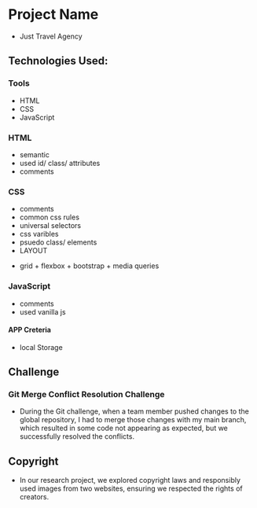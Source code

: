 # Project Name

- Just Travel Agency 

## Technologies Used:

### Tools
- HTML
- CSS
- JavaScript

### HTML

- semantic
- used id/ class/ attributes
- comments

### CSS

- comments 
- common css rules
- universal selectors
- css varibles
- psuedo class/ elements
- LAYOUT
 * grid + flexbox + bootstrap + media queries

 ### JavaScript

 - comments
 - used vanilla js

 #### APP Creteria

 - local Storage

 ## Challenge

 ### Git Merge Conflict Resolution Challenge

 - During the Git challenge, when a team member pushed changes to the global repository, I had to merge those changes with my main branch, which resulted in some code not appearing as expected, but we successfully resolved the conflicts.

 ## Copyright

 - In our research project, we explored copyright laws and responsibly used images from two websites, ensuring we respected the rights of creators.